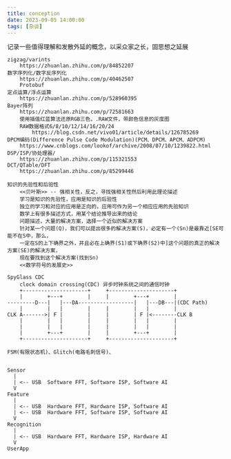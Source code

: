 ```yaml
---
title: conception
date: 2023-09-05 14:00:00
tags: [杂谈]
---
```

记录一些值得理解和发散外延的概念，以采众家之长，固思想之延展

<!-- more -->

    zigzag/varints
        https://zhuanlan.zhihu.com/p/84852207
    数字序列化/数字反序列化
        https://zhuanlan.zhihu.com/p/40462507
        Protobuf
    定点运算/浮点运算
        https://zhuanlan.zhihu.com/p/528960395
    Bayer阵列
        https://zhuanlan.zhihu.com/p/72581663
        使用插值红蓝算法还原RGB三色，.RAW文件，带颜色信息的灰度图
        RAW数据格式6/8/10/12/14/16/20/24
            https://blog.csdn.net/vivo01/article/details/126785269
    DPCM编码(Difference Pulse Code Modulation)(PCM、DPCM、APCM、ADPCM)
        https://www.cnblogs.com/lookof/archive/2008/07/10/1239822.html
    DSP/ISP/协处理器/
        https://zhuanlan.zhihu.com/p/115321553
    DCT/QTable/DFT
        https://zhuanlan.zhihu.com/p/85299446
    
    知识的先验性和后验性
        <<贝叶斯>> -- 强相关性，反之，寻找强相关性然后利用此理论描述
        学习是知识的先验性，应用是知识的后验性
        独立的学习和对应的应用是正向的，应用可作为另一个相应应用的先验知识
        数学上有很多描述方式，用某个结论推导出来的结论
        问题描述，大量的解决方案，选择一个近似的解决方案
        针对某一个问题(Q)，我们可以提出很多的解决方案(S)，必定有一个(Sn)是最靠近[SE可能不在S中，那么，
		一定在S的上下确界之外，并且必在上确界(S1)或下确界(S2)中]这个问题的真正的解决方案(SE)的解决方案，
		现在要找到这个解决方案(找到Sn)
        <<数学符号的发展史>>
    
    SpyGlass CDC
        clock domain crossing(CDC) 异步时钟系统之间的通信时钟
        +---------------------+     +---------------------+
        |        +---+        |     |        +---+        |
    ---------D---|   |---DA------------------|   |---DB---|(CDC Path)
        |        |   |        |     |        |   |        |
    CLK A------->| F |        |     |        | F |<--------CLK B
        |        |   |        |     |        |   |        |
        |        |   |        |     |        |   |        |
        |        +---+        |     |        +---+        |
        +---------------------+     +---------------------+

    FSM(有限状态机)、Glitch(电路毛刺信号)、


    Sensor
      |
      | <-- USB  Software FFT, Software ISP, Software AI
      V
    Feature
      |
      | <-- USB  Hardware FFT, Hardware ISP, Software AI
      | <-- USB  Hardware FFT, Software ISP, Software AI
      V
    Recognition
      |
      | <-- USB  Hardware FFT, Hardware ISP, Hardware AI
      V
    UserApp

    
	